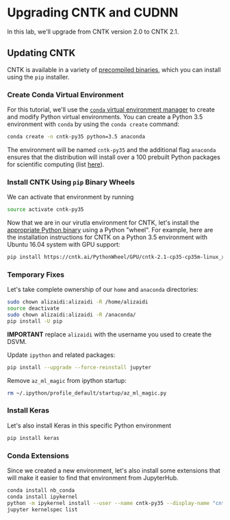 Upgrading CNTK and CUDNN
=========================

In this lab, we'll upgrade from CNTK version 2.0 to CNTK 2.1.

## Updating CNTK

CNTK is available in a variety of [precompiled binaries](https://docs.microsoft.com/en-us/cognitive-toolkit/setup-cntk-on-your-machine), which you can install using the `pip` installer. 

### Create Conda Virtual Environment 

For this tutorial, we'll use the [`conda` virtual environment manager](https://conda.io/docs/using/envs.html) to create and modify Python virtual environments. You can create a Python 3.5 environment with `conda` by using the `conda create` command:


```bash
conda create -n cntk-py35 python=3.5 anaconda
```

The environment will be named `cntk-py35` and the additional flag `anaconda` ensures that the distribution will install over a 100 prebuilt Python packages for scientific computing (list [here](https://docs.continuum.io/anaconda/packages/pkg-docs)).

### Install CNTK Using `pip` Binary Wheels

We can activate that environment by running

```bash
source activate cntk-py35
```

Now that we are in our virutla environment for CNTK, let's install the [appropriate Python binary](https://docs.microsoft.com/en-us/cognitive-toolkit/setup-linux-python?tabs=cntkpy21) using a Python "wheel". For example, here are the installation instructions for CNTK on a Python 3.5 environment with Ubuntu 16.04 system with GPU support:

```bash
pip install https://cntk.ai/PythonWheel/GPU/cntk-2.1-cp35-cp35m-linux_x86_64.whl
```

### Temporary Fixes

Let's take complete ownership of our `home` and `anaconda` directories:

```bash
sudo chown alizaidi:alizaidi -R /home/alizaidi
source deactivate
sudo chown alizaidi:alizaidi -R /anaconda/
pip install -U pip
```

**IMPORTANT** replace `alizaidi` with the username you used to create the DSVM.

Update `ipython` and related packages:

```bash
pip install --upgrade --force-reinstall jupyter
```

Remove `az_ml_magic` from ipython startup:

```bash
rm ~/.ipython/profile_default/startup/az_ml_magic.py
```

### Install Keras

Let's also install Keras in this specific Python environment

```bash
pip install keras
```

### Conda Extensions

Since we created a new environment, let's also install some extensions that will make it easier to find that environment from JupyterHub. 

```bash
conda install nb_conda
conda install ipykernel
python -m ipykernel install --user --name cntk-py35 --display-name "cntk-py35"
jupyter kernelspec list
```

